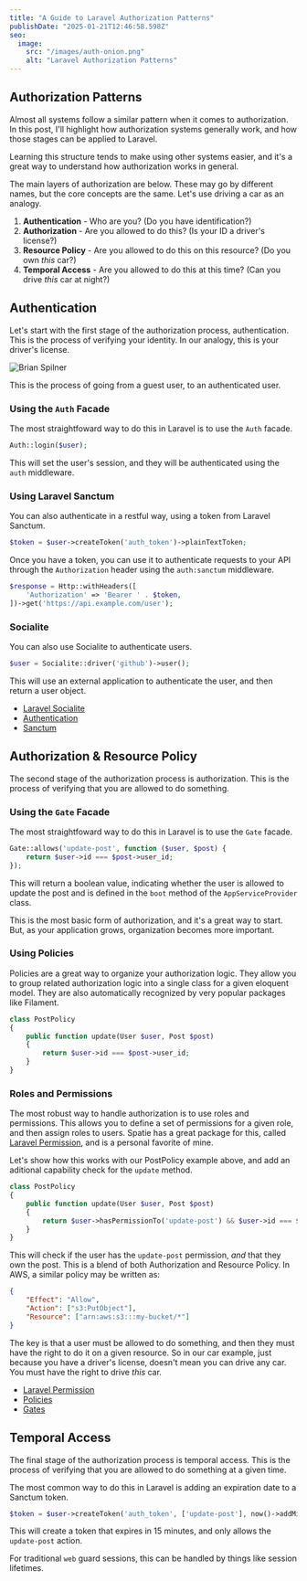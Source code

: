 ```yaml
---
title: "A Guide to Laravel Authorization Patterns"
publishDate: "2025-01-21T12:46:58.598Z"
seo:
  image:
    src: "/images/auth-onion.png"
    alt: "Laravel Authorization Patterns"
---
```


## Authorization Patterns

Almost all systems follow a similar pattern when it comes to authorization. In this post, I'll highlight how authorization systems generally work, and how those stages can be applied to Laravel.

Learning this structure tends to make using other systems easier, and it's a great way to understand how authorization works in general.


The main layers of authorization are below. These may go by different names, but the core concepts are the same. Let's use driving a car as an analogy.

1. **Authentication** - Who are you? (Do you have identification?)
2. **Authorization** - Are you allowed to do this? (Is your ID a driver's license?)
3. **Resource Policy** - Are you allowed to do this on this resource? (Do you own *this* car?)
4. **Temporal Access** - Are you allowed to do this at this time? (Can you drive *this* car at night?)

## Authentication

Let's start with the first stage of the authorization process, authentication. This is the process of verifying your identity. In our analogy, this is your driver's license.

<img src="/images/brian-spilner.jpg" alt="Brian Spilner" class="w-96">

This is the process of going from a guest user, to an authenticated user.

### Using the `Auth` Facade
The most straightfoward way to do this in Laravel is to use the `Auth` facade.

```php
Auth::login($user);
```

This will set the user's session, and they will be authenticated using the `auth` middleware.

### Using Laravel Sanctum

You can also authenticate in a restful way, using a token from Laravel Sanctum.

```php
$token = $user->createToken('auth_token')->plainTextToken;
```

Once you have a token, you can use it to authenticate requests to your API through the `Authorization` header using the `auth:sanctum` middleware.

```php
$response = Http::withHeaders([
    'Authorization' => 'Bearer ' . $token,
])->get('https://api.example.com/user');
```

### Socialite

You can also use Socialite to authenticate users.

```php
$user = Socialite::driver('github')->user();
```

This will use an external application to authenticate the user, and then return a user object.

- [Laravel Socialite](https://laravel.com/docs/socialite)
- [Authentication](https://laravel.com/docs/authentication)
- [Sanctum](https://laravel.com/docs/sanctum)

## Authorization & Resource Policy

The second stage of the authorization process is authorization. This is the process of verifying that you are allowed to do something.

### Using the `Gate` Facade

The most straightfoward way to do this in Laravel is to use the `Gate` facade.

```php
Gate::allows('update-post', function ($user, $post) {
    return $user->id === $post->user_id;
});
```

This will return a boolean value, indicating whether the user is allowed to update the post and is defined in the `boot` method of the `AppServiceProvider` class.

This is the most basic form of authorization, and it's a great way to start. But, as your application grows, organization becomes more important. 

### Using Policies

Policies are a great way to organize your authorization logic. They allow you to group related authorization logic into a single class for a given eloquent model. They are also automatically recognized by very popular packages like Filament.

```php
class PostPolicy
{
    public function update(User $user, Post $post)
    {
        return $user->id === $post->user_id;
    }
}
```

### Roles and Permissions

The most robust way to handle authorization is to use roles and permissions. This allows you to define a set of permissions for a given role, and then assign roles to users. Spatie has a great package for this, called [Laravel Permission](https://spatie.be/docs/laravel-permission), and is a personal favorite of mine.

Let's show how this works with our PostPolicy example above, and add an aditional capability check for the `update` method.

```php
class PostPolicy
{
    public function update(User $user, Post $post)
    {
        return $user->hasPermissionTo('update-post') && $user->id === $post->user_id;
    }
}
```

This will check if the user has the `update-post` permission, _and_ that they own the post. This is a blend of both Authorization and Resource Policy. In AWS, a similar policy may be written as:

```json
{
    "Effect": "Allow",
    "Action": ["s3:PutObject"],
    "Resource": ["arn:aws:s3:::my-bucket/*"]
}
```

The key is that a user must be allowed to do something, and then they must have the right to do it on a given resource. So in our car example, just because you have a driver's license, doesn't mean you can drive any car. You must have the right to drive *this* car.

- [Laravel Permission](https://spatie.be/docs/laravel-permission)
- [Policies](https://laravel.com/docs/authorization#policies)
- [Gates](https://laravel.com/docs/authorization#gates)

## Temporal Access

The final stage of the authorization process is temporal access. This is the process of verifying that you are allowed to do something at a given time.

The most common way to do this in Laravel is adding an expiration date to a Sanctum token. 

```php
$token = $user->createToken('auth_token', ['update-post'], now()->addMinutes(15))->plainTextToken;
```

This will create a token that expires in 15 minutes, and only allows the `update-post` action.

For traditional `web` guard sessions, this can be handled by things like session lifetimes.